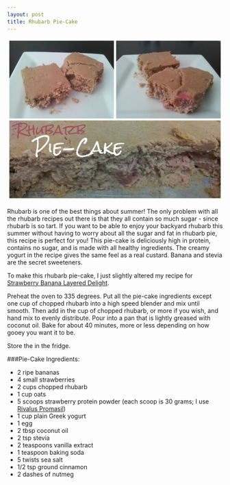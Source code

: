 ```yaml
---
layout: post
title: Rhubarb Pie-Cake 
---
```


![Rhubarb Pie Cake](/images/rhubarb_pie-cake.jpg)

Rhubarb is one of the best things about summer! The only problem with all the rhubarb recipes out there is that they all contain so much sugar - since rhubarb is so tart. If you want to be able to enjoy your backyard rhubarb this summer without having to worry about all the sugar and fat in rhubarb pie, this recipe is perfect for you! This pie-cake is deliciously high in protein, contains no sugar, and is made with all healthy ingredients. The creamy yogurt in the recipe gives the same feel as a real custard. Banana and stevia are the secret sweeteners.

To make this rhubarb pie-cake, I just slightly altered my recipe for [Strawberry Banana Layered Delight](http://teri-lynn.ca/2014/04/22/strawberry-banana-layered-delight/). 

Preheat the oven to 335 degrees. Put all the pie-cake ingredients except one cup of chopped rhubarb into a high speed blender and mix until smooth. Then add in the cup of chopped rhubarb, or more if you wish, and hand mix to evenly distribute. Pour into a pan that is lightly greased with coconut oil. Bake for about 40 minutes, more or less depending on how gooey you want it to be. 

Store the in the fridge. 

###Pie-Cake Ingredients: 

- 2 ripe bananas
- 4 small strawberries 
- 2 cups chopped rhubarb 
- 1 cup oats
- 5 scoops strawberry protein powder (each scoop is 30 grams; I use [Rivalus Promasil]([http://www.rivalus.net/products/promasil](http://www.rivalus.net/products/promasil)))
- 1 cup plain Greek yogurt
- 1 egg 
- 2 tbsp coconut oil
- 2 tsp stevia 
- 2 teaspoons vanilla extract
- 1 teaspoon baking soda
- 5 twists sea salt
- 1/2 tsp ground cinnamon 
- 2 dashes of nutmeg 





  
